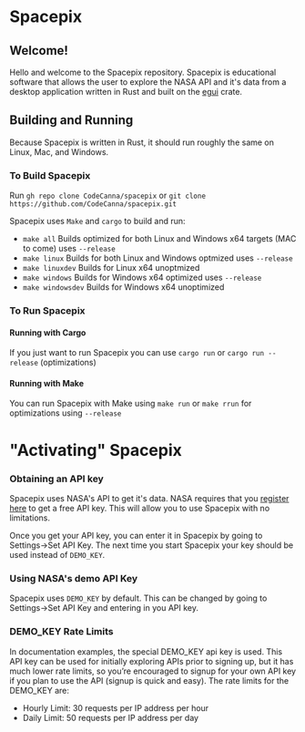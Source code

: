 # Spacepix

## Welcome!
Hello and welcome to the Spacepix repository.  Spacepix is educational software that allows the user to explore the NASA API and it's data from a desktop application written in Rust and built on the [egui](https://github.com/emilk/egui) crate.

## Building and Running
Because Spacepix is written in Rust, it should run roughly the same on Linux, Mac, and Windows.

### To Build Spacepix
Run `gh repo clone CodeCanna/spacepix` or `git clone https://github.com/CodeCanna/spacepix.git`

Spacepix uses `Make` and `cargo` to build and run:
* `make all` Builds optimized for both Linux and Windows x64 targets (MAC to come) uses `--release`
* `make linux` Builds for both Linux and Windows optmized uses `--release`
* `make linuxdev` Builds for Linux x64 unoptmized
* `make windows` Builds for Windows x64 optimized uses `--release`
* `make windowsdev` Builds for Windows x64 unoptimized

### To Run Spacepix

#### Running with Cargo
If you just want to run Spacepix you can use `cargo run` or `cargo run --release` (optimizations)

#### Running with Make
You can run Spacepix with Make using `make run` or `make rrun` for optimizations using `--release`

# "Activating" Spacepix

### Obtaining an API key
Spacepix uses NASA's API to get it's data.  NASA requires that you [register here](https://api.nasa.gov/) to get a free API key.  This will allow you to use Spacepix with no limitations.

Once you get your API key, you can enter it in Spacepix by going to Settings->Set API Key.  The next time you start Spacepix your key should be used instead of `DEMO_KEY`.

### Using NASA's demo API Key
Spacepix uses `DEMO_KEY` by default.  This can be changed by going to Settings->Set API Key and entering in you API key.

### DEMO_KEY Rate Limits

In documentation examples, the special DEMO_KEY api key is used. This API key can be used for initially exploring APIs prior to signing up, but it has much lower rate limits, so you’re encouraged to signup for your own API key if you plan to use the API (signup is quick and easy). The rate limits for the DEMO_KEY are:

* Hourly Limit: 30 requests per IP address per hour
* Daily Limit: 50 requests per IP address per day


